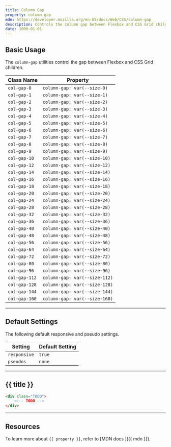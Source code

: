 ```yaml
---
title: Column Gap
property: column-gap
mdn: https://developer.mozilla.org/en-US/docs/Web/CSS/column-gap
description: Controls the column gap between Flexbox and CSS Grid children
date: 1000-01-01
---
```


## Basic Usage

The `column-gap` utilities control the gap between Flexbox and CSS Grid children.

| Class Name    | Property                      |
| ------------- | ----------------------------- |
| `col-gap-0`   | `column-gap: var(--size-0)`   |
| `col-gap-1`   | `column-gap: var(--size-1)`   |
| `col-gap-2`   | `column-gap: var(--size-2)`   |
| `col-gap-3`   | `column-gap: var(--size-3)`   |
| `col-gap-4`   | `column-gap: var(--size-4)`   |
| `col-gap-5`   | `column-gap: var(--size-5)`   |
| `col-gap-6`   | `column-gap: var(--size-6)`   |
| `col-gap-7`   | `column-gap: var(--size-7)`   |
| `col-gap-8`   | `column-gap: var(--size-8)`   |
| `col-gap-9`   | `column-gap: var(--size-9)`   |
| `col-gap-10`  | `column-gap: var(--size-10)`  |
| `col-gap-12`  | `column-gap: var(--size-12)`  |
| `col-gap-14`  | `column-gap: var(--size-14)`  |
| `col-gap-16`  | `column-gap: var(--size-16)`  |
| `col-gap-18`  | `column-gap: var(--size-18)`  |
| `col-gap-20`  | `column-gap: var(--size-20)`  |
| `col-gap-24`  | `column-gap: var(--size-24)`  |
| `col-gap-28`  | `column-gap: var(--size-28)`  |
| `col-gap-32`  | `column-gap: var(--size-32)`  |
| `col-gap-36`  | `column-gap: var(--size-36)`  |
| `col-gap-40`  | `column-gap: var(--size-40)`  |
| `col-gap-48`  | `column-gap: var(--size-48)`  |
| `col-gap-56`  | `column-gap: var(--size-56)`  |
| `col-gap-64`  | `column-gap: var(--size-64)`  |
| `col-gap-72`  | `column-gap: var(--size-72)`  |
| `col-gap-80`  | `column-gap: var(--size-80)`  |
| `col-gap-96`  | `column-gap: var(--size-96)`  |
| `col-gap-112` | `column-gap: var(--size-112)` |
| `col-gap-128` | `column-gap: var(--size-128)` |
| `col-gap-144` | `column-gap: var(--size-144)` |
| `col-gap-160` | `column-gap: var(--size-160)` |

---

## Default Settings

The following default responsive and pseudo settings.

| Setting      | Default Setting |
| ------------ | --------------- |
| `responsive` | `true`          |
| `pseudos`    | `none`          |

---

## {{ title }}

<div class="bg-silver-200 p-20 h-256 radius-md flex flex-wrap align-content-center">
  <!-- ... -->
</div>

```html
<div class="TODO">
	<!-- TODO -->
</div>
```

---

## Resources

To learn more about `{{ property }}`, refer to [MDN docs <i class="far fa-external-link ml-6"></i>]({{ mdn }}).

